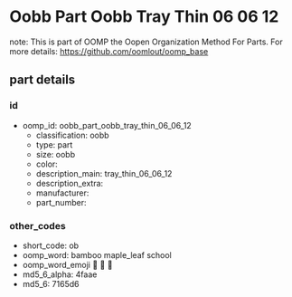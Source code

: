# Oobb Part Oobb Tray Thin 06 06 12  

note: This is part of OOMP the Oopen Organization Method For Parts. For more details: https://github.com/oomlout/oomp_base

##  part details





### id
* oomp_id: oobb_part_oobb_tray_thin_06_06_12
  * classification: oobb
  * type: part
  * size: oobb
  * color: 
  * description_main: tray_thin_06_06_12
  * description_extra: 
  * manufacturer: 
  * part_number: 

### other_codes
* short_code: ob
* oomp_word: bamboo maple_leaf school
* oomp_word_emoji :bamboo: :maple_leaf: :school:
* md5_6_alpha: 4faae
* md5_6: 7165d6